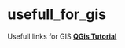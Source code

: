 # usefull_for_gis
Usefull links for GIS
<b><a href="https://www.qgistutorials.com/en/docs">QGis Tutorial</a></b>
